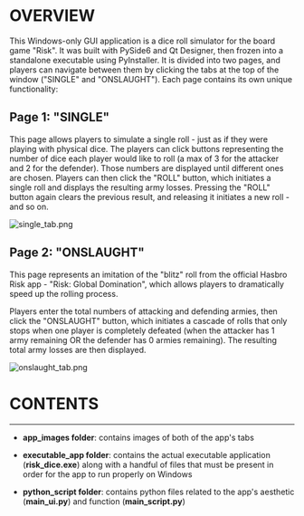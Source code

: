 # **OVERVIEW**

This Windows-only GUI application is a dice roll simulator for the board game "Risk". It was built with PySide6 and Qt Designer, then frozen into a standalone executable using PyInstaller. It is divided into two pages, and players can navigate between them by clicking the tabs at the top of the window ("SINGLE" and "ONSLAUGHT"). Each page contains its own unique functionality:

## Page 1: **"SINGLE"**

This page allows players to simulate a single roll - just as if they were playing with physical dice. The players can click buttons representing the number of dice each player would like to roll (a max of 3 for the attacker and 2 for the defender). Those numbers are displayed until different ones are chosen. Players can then click the "ROLL" button, which initiates a single roll and displays the resulting army losses. Pressing the "ROLL" button again clears the previous result, and releasing it initiates a new roll - and so on.

![single_tab.png](attachment:a7ad535d-31de-412e-bd79-a0a3ba1aa206.png)


## Page 2: **"ONSLAUGHT"**

This page represents an imitation of the "blitz" roll from the official Hasbro Risk app - "Risk: Global Domination",
which allows players to dramatically speed up the rolling process.

Players enter the total numbers of attacking and defending armies, then click the "ONSLAUGHT" button, which initiates
a cascade of rolls that only stops when one player is completely defeated (when the attacker has 1 army remaining OR
the defender has 0 armies remaining). The resulting total army losses are then displayed.

![onslaught_tab.png](attachment:9c24e103-aca6-4a23-b49f-b24b8154df1d.png)




# **CONTENTS**
***

- **app_images folder**: contains images of both of the app's tabs


- **executable_app folder**: contains the actual executable application (**risk_dice.exe**) along with a handful of files that must be present in order for the app to run properly on Windows


- **python_script folder**: contains python files related to the app's aesthetic (**main_ui.py**) and function (**main_script.py**)
